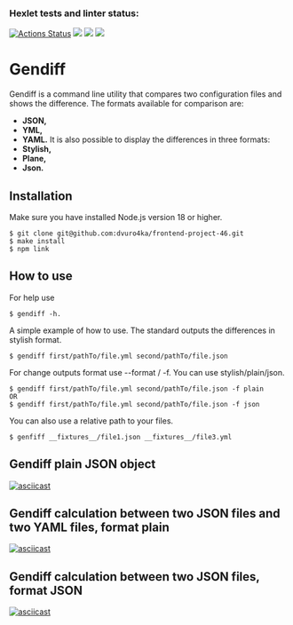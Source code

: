 ### Hexlet tests and linter status:

[![Actions Status](https://github.com/dvuro4ka/frontend-project-46/workflows/hexlet-check/badge.svg)](https://github.com/dvuro4ka/frontend-project-46/actions)
<a href = "https://codeclimate.com/github/dvuro4ka/frontend-project-46/maintainability"><img src ="https://api.codeclimate.com/v1/badges/511480d15febd22127bc/maintainability" /></a>
<a href = "https://codeclimate.com/github/dvuro4ka/frontend-project-46/test_coverage"><img src = "https://api.codeclimate.com/v1/badges/511480d15febd22127bc/test_coverage" /></a>
<a href = "https://github.com/dvuro4ka/frontend-project-46/workflows/build-gendiff.yml"><img src = "https://github.com/dvuro4ka/frontend-project-46/workflows/build-gendiff/badge.svg" /></a>

# Gendiff
Gendiff is a command line utility that compares two configuration files and shows the difference. 
The formats available for comparison are:
- **JSON,** 
- **YML,** 
- **YAML.**
It is also possible to display the differences in three formats:
- **Stylish,**
- **Plane,**
- **Json.**

## Installation
Make sure you have installed Node.js version 18 or higher.

```
$ git clone git@github.com:dvuro4ka/frontend-project-46.git
$ make install
$ npm link
```
## How to use
For help use 
```
$ gendiff -h.
```
A simple example of how to use. The standard outputs the differences in stylish format.
```
$ gendiff first/pathTo/file.yml second/pathTo/file.json
``` 

For change outputs format use --format / -f. You can use stylish/plain/json.
```
$ gendiff first/pathTo/file.yml second/pathTo/file.json -f plain
OR
$ gendiff first/pathTo/file.yml second/pathTo/file.json -f json
```

You can also use a relative path to your files.
```
$ genfiff __fixtures__/file1.json __fixtures__/file3.yml
```
## Gendiff plain JSON object

[![asciicast](https://asciinema.org/a/ezvchfRoivJvTuFeCczbKnD4M.svg)](https://asciinema.org/a/ezvchfRoivJvTuFeCczbKnD4M)

## Gendiff calculation between two JSON files and two YAML files, format plain

[![asciicast](https://asciinema.org/a/bnhP1rDoInW0EXqo5oTgQ3Ezp.svg)](https://asciinema.org/a/bnhP1rDoInW0EXqo5oTgQ3Ezp)

## Gendiff calculation between two JSON files, format JSON
[![asciicast](https://asciinema.org/a/JPIFyTZa0oKDWSwlyMKMTp4U4.svg)](https://asciinema.org/a/JPIFyTZa0oKDWSwlyMKMTp4U4)